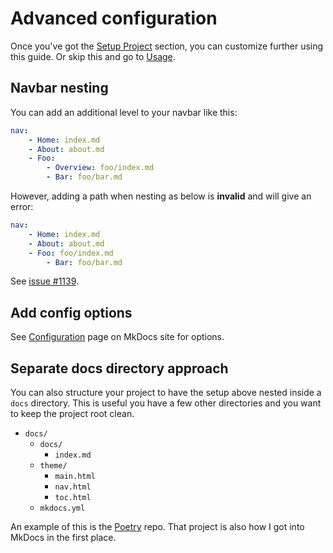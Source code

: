 # Advanced configuration

Once you've got the [Setup Project](setup_project.md) section, you can customize further using this guide. Or skip this and go to [Usage](usage.md).


## Navbar nesting

You can add an additional level to your navbar like this:

```yaml
nav:
    - Home: index.md
    - About: about.md
    - Foo:
        - Overview: foo/index.md
        - Bar: foo/bar.md
```

However, adding a path when nesting as below is **invalid** and will give an error:

```yaml
nav:
    - Home: index.md
    - About: about.md
    - Foo: foo/index.md
        - Bar: foo/bar.md
```

See [issue #1139](https://github.com/mkdocs/mkdocs/issues/1139).


## Add config options

See [Configuration](https://www.mkdocs.org/user-guide/configuration/) page on MkDocs site for options.


## Separate docs directory approach

You can also structure your project to have the setup above nested inside a `docs` directory. This is useful you have a few other directories and you want to keep the project root clean.


- `docs/`
    - `docs/`
        - `index.md`
    - `theme/`
        - `main.html`
        - `nav.html`
        - `toc.html`
    - `mkdocs.yml`


An example of this is the [Poetry](https://github.com/python-poetry/poetry/tree/master/docs) repo. That  project is also how I got into MkDocs in the first place.

